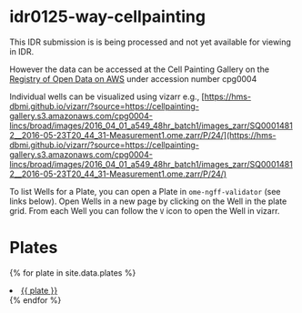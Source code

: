 # idr0125-way-cellpainting

This IDR submission is is being processed and not yet available for viewing in IDR.

However the data can be accessed at the Cell Painting Gallery on the [Registry of Open Data on AWS](https://registry.opendata.aws/cellpainting-gallery/) under accession number cpg0004

Individual wells can be visualized using vizarr e.g., [https://hms-dbmi.github.io/vizarr/?source=https://cellpainting-gallery.s3.amazonaws.com/cpg0004-lincs/broad/images/2016_04_01_a549_48hr_batch1/images_zarr/SQ00014812__2016-05-23T20_44_31-Measurement1.ome.zarr/P/24/](https://hms-dbmi.github.io/vizarr/?source=https://cellpainting-gallery.s3.amazonaws.com/cpg0004-lincs/broad/images/2016_04_01_a549_48hr_batch1/images_zarr/SQ00014812__2016-05-23T20_44_31-Measurement1.ome.zarr/P/24/)

To list Wells for a Plate, you can open a Plate in `ome-ngff-validator` (see links below). Open Wells in a new page by clicking on the Well in the plate grid.
From each Well you can follow the `V` icon to open the Well in vizarr.

# Plates

{% for plate in site.data.plates %}
  <li>
    <a href="https://ome.github.io/ome-ngff-validator/?source=https://cellpainting-gallery.s3.amazonaws.com/cpg0004-lincs/broad/images/2016_04_01_a549_48hr_batch1/images_zarr/{{ plate }}">
      {{ plate }}
    </a>
  </li>
{% endfor %}